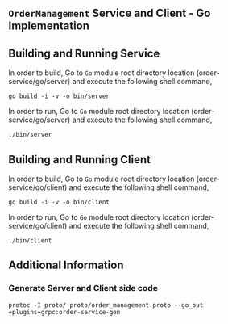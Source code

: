 ## ``OrderManagement`` Service and Client - Go Implementation

## Building and Running Service

In order to build, Go to ``Go`` module root directory location (order-service/go/server) and execute the following
 shell command,
```
go build -i -v -o bin/server
```

In order to run, Go to ``Go`` module root directory location (order-service/go/server) and execute the following
shell command,

```
./bin/server
```

## Building and Running Client   

In order to build, Go to ``Go`` module root directory location (order-service/go/client) and execute the following
 shell command,
```
go build -i -v -o bin/client
```

In order to run, Go to ``Go`` module root directory location (order-service/go/client) and execute the following
shell command,

```
./bin/client
```

## Additional Information

### Generate Server and Client side code 
``` 
protoc -I proto/ proto/order_management.proto --go_out =plugins=grpc:order-service-gen
``` 
